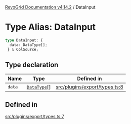 [RevoGrid Documentation v4.14.2](README.md) / DataInput

# Type Alias: DataInput

```ts
type DataInput: {
  data: DataType[];
 } & ColSource;
```

## Type declaration

| Name | Type | Defined in |
| ------ | ------ | ------ |
| `data` | [`DataType`](TypeAlias.DataType.md)[] | [src/plugins/export/types.ts:8](https://github.com/revolist/revogrid/blob/29f379095274a66a187c28b49fe0e1fb4170d3ea/src/plugins/export/types.ts#L8) |

## Defined in

[src/plugins/export/types.ts:7](https://github.com/revolist/revogrid/blob/29f379095274a66a187c28b49fe0e1fb4170d3ea/src/plugins/export/types.ts#L7)
